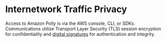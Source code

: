 # Internetwork Traffic Privacy<a name="internetwork-traffic-privacy"></a>

Access to Amazon Polly is via the AWS console, CLI, or SDKs\. Communications utilize Transport Layer Security \(TLS\) session encryption for confidentiality and [digital signatures](https://docs.aws.amazon.com/general/latest/gr/signing_aws_api_requests.html) for authentication and integrity\.